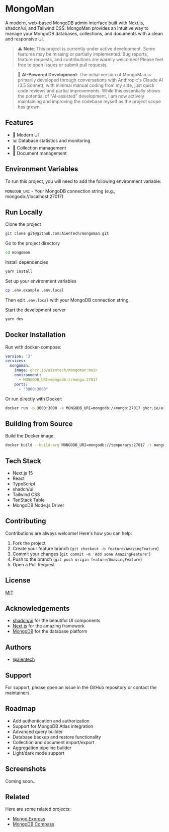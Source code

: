 # MongoMan

A modern, web-based MongoDB admin interface built with Next.js, shadcn/ui, and Tailwind CSS. MongoMan provides an intuitive way to manage your MongoDB databases, collections, and documents with a clean and responsive UI.

> ⚠️ **Note**: This project is currently under active development. Some features may be missing or partially implemented. Bug reports, feature requests, and contributions are warmly welcomed! Please feel free to open issues or submit pull requests.

> 🤖 **AI-Powered Development**: The initial version of MongoMan is primarily developed through conversations with Anthropic's Claude AI (3.5 Sonnet), with minimal manual coding from my side, just quick code reviews and partial improvements. While this essentially shows the potential of "AI-assisted" development, I am now actively maintaining and improving the codebase myself as the project scope has grown.

## Features

- 🎨 Modern UI
- 📊 Database statistics and monitoring
- 📝 Collection management
- 📄 Document management

## Environment Variables

To run this project, you will need to add the following environment variable:

`MONGODB_URI` - Your MongoDB connection string (e.g., mongodb://localhost:27017)

## Run Locally

Clone the project

```bash
git clone git@github.com:AienTech/mongoman.git
```

Go to the project directory

```bash
cd mongoman
```

Install dependencies

```bash
yarn install
```

Set up your environment variables

```bash
cp .env.example .env.local
```

Then edit `.env.local` with your MongoDB connection string.

Start the development server

```bash
yarn dev
```

## Docker Installation

Run with docker-compose:

```yaml
version: '3'
services:
  mongoman:
    image: ghcr.io/aientech/mongoman:main
    environment:
      - MONGODB_URI=mongodb://mongo:27017
    ports:
      - "3000:3000"
```

Or run directly with Docker:

```bash
docker run -p 3000:3000 -e MONGODB_URI=mongodb://mongo:27017 ghcr.io/aientech/mongoman:main
```

## Building from Source

Build the Docker image:

```bash
docker build --build-arg MONGODB_URI=mongodb://temporary:27017 -t mongoman .
```

## Tech Stack

- Next.js 15
- React
- TypeScript
- shadcn/ui
- Tailwind CSS
- TanStack Table
- MongoDB Node.js Driver

## Contributing

Contributions are always welcome! Here's how you can help:

1. Fork the project
2. Create your feature branch (`git checkout -b feature/AmazingFeature`)
3. Commit your changes (`git commit -m 'Add some AmazingFeature'`)
4. Push to the branch (`git push origin feature/AmazingFeature`)
5. Open a Pull Request


## License

[MIT](https://choosealicense.com/licenses/mit/)

## Acknowledgements

- [shadcn/ui](https://ui.shadcn.com/) for the beautiful UI components
- [Next.js](https://nextjs.org/) for the amazing framework
- [MongoDB](https://www.mongodb.com/) for the database platform

## Authors

- [@aientech](https://github.com/aientech)

## Support

For support, please open an issue in the GitHub repository or contact the maintainers.

## Roadmap

- Add authentication and authorization
- Support for MongoDB Atlas integration
- Advanced query builder
- Database backup and restore functionality
- Collection and document import/export
- Aggregation pipeline builder
- Light/dark mode support

## Screenshots

Coming soon...

## Related

Here are some related projects:

- [Mongo Express](https://github.com/mongo-express/mongo-express)
- [MongoDB Compass](https://www.mongodb.com/products/compass)